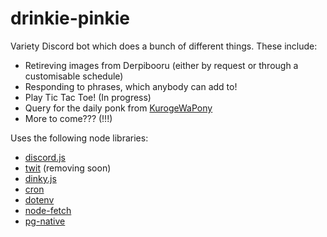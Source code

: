 # drinkie-pinkie

Variety Discord bot which does a bunch of different things. These include: 
- Retireving images from Derpibooru (either by request or through a customisable schedule)
- Responding to phrases, which anybody can add to!
- Play Tic Tac Toe! (In progress)
- Query for the daily ponk from [KurogeWaPony](https://twitter.com/KurogeWaPony)
- More to come??? (!!!)

Uses the following node libraries:
- [discord.js](https://github.com/discordjs/discord.js/)
- [twit](https://github.com/ttezel/twit) (removing soon)
- [dinky.js](https://github.com/octet-stream/dinky)
- [cron](https://github.com/kelektiv/node-cron)
- [dotenv](https://github.com/motdotla/dotenv)
- [node-fetch](https://github.com/node-fetch/node-fetch)
- [pg-native](https://github.com/brianc/node-pg-native)
